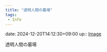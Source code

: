 ```yaml
---
title: "透明人間の墓場"
tags:
 - Info
---
```


date: 2024-12-20T14:12:30+09:00
up:: [Image](Bar/Novel/Topics/Image.md)

透明人間の墓場